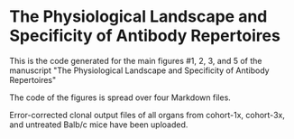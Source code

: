 # The Physiological Landscape and Specificity of Antibody Repertoires

This is the code generated for the main figures #1, 2, 3, and 5 of the manuscript "The Physiological Landscape and Specificity of Antibody Repertoires"

The code of the figures is spread over four Markdown files.

Error-corrected clonal output files of all organs from cohort-1x, cohort-3x, and untreated Balb/c mice have been uploaded.
